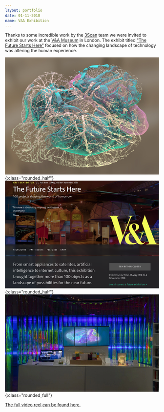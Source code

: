```yaml
---
layout: portfolio
date: 01-11-2018
name: V&A Exhibition
---
```


Thanks to some incredible work by the [3Scan](https://en.wikipedia.org/wiki/3Scan) team we
were invited to exhibit our work at the [V&A Museum](https://www.vam.ac.uk/)
in London.  The exhibit titled ["The Future Starts Here"](https://www.vam.ac.uk/articles/about-the-future-starts-here-exhibition)
focused on how the changing landscape of technology was altering the human 
experience.

![alt text](/images/vna/dylan.jpg "Renders from Dylan"){:class="rounded_half"}
![alt text](/images/vna/site.png "V&A Splash"){:class="rounded_half"}
![alt text](/images/vna/converted.jpg "Exhibit"){:class="rounded_full"}

[The full video reel can be found here.](https://www.youtube.com/watch?v=KotYm_SOWnQ)
